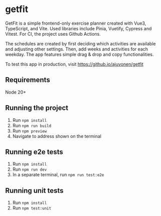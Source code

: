 # getfit
GetFit is a simple frontend-only exercise planner created with Vue3, TypeScript, and Vite. Used libraries include Pinia, Vuetify, Cypress and Vitest. For CI, the project uses Github Actions.

The schedules are created by first deciding which activities are available and adjusting other settings. Then, add weeks and activities for each weekday. The app features simple drag & drop and copy functionalities.

To test this app in production, visit <https://github.io/ajuvonen/getfit>

## Requirements

Node 20+

## Running the project

1. Run `npm install`
2. Run `npm run build`
3. Run `npm preview`
4. Navigate to address shown on the terminal

## Running e2e tests

1. Run `npm install`
2. Run `npm run dev`
3. In a separate terminal, run `npm run test:e2e`

## Running unit tests

1. Run `npm install`
2. Run `npm test:unit`

